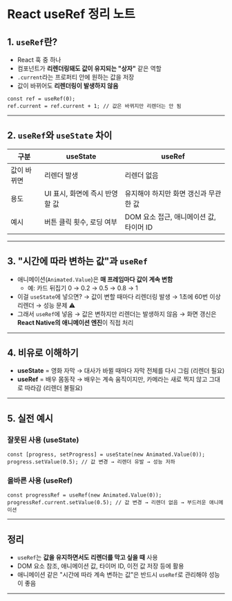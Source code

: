 # React useRef 정리 노트

## 1. `useRef`란?

- React 훅 중 하나
- 컴포넌트가 **리렌더링돼도 값이 유지되는 "상자"** 같은 역할
- `.current`라는 프로퍼티 안에 원하는 값을 저장
- 값이 바뀌어도 **리렌더링이 발생하지 않음**

```tsx
const ref = useRef(0);
ref.current = ref.current + 1; // 값은 바뀌지만 리렌더는 안 됨
```

---

## 2. `useRef`와 `useState` 차이

| 구분        | useState                       | useRef                                  |
| ----------- | ------------------------------ | --------------------------------------- |
| 값이 바뀌면 | 리렌더 발생                    | 리렌더 없음                             |
| 용도        | UI 표시, 화면에 즉시 반영할 값 | 유지해야 하지만 화면 갱신과 무관한 값   |
| 예시        | 버튼 클릭 횟수, 로딩 여부      | DOM 요소 접근, 애니메이션 값, 타이머 ID |

---

## 3. "시간에 따라 변하는 값"과 `useRef`

- 애니메이션(`Animated.Value`)은 **매 프레임마다 값이 계속 변함**
  - 예: 카드 뒤집기 0 → 0.2 → 0.5 → 0.8 → 1
- 이걸 `useState`에 넣으면?
  → 값이 변할 때마다 리렌더링 발생 → 1초에 60번 이상 리렌더 → 성능 문제 ⚠️
- 그래서 `useRef`에 넣음
  → 값은 변하지만 리렌더는 발생하지 않음
  → 화면 갱신은 **React Native의 애니메이션 엔진**이 직접 처리

---

## 4. 비유로 이해하기

- **useState** = 영화 자막
  → 대사가 바뀔 때마다 자막 전체를 다시 그림 (리렌더 필요)
- **useRef** = 배우 몸동작
  → 배우는 계속 움직이지만, 카메라는 새로 찍지 않고 그대로 따라감 (리렌더 불필요)

---

## 5. 실전 예시

### 잘못된 사용 (useState)

```tsx
const [progress, setProgress] = useState(new Animated.Value(0));
progress.setValue(0.5); // 값 변경 → 리렌더 유발 → 성능 저하
```

### 올바른 사용 (useRef)

```tsx
const progressRef = useRef(new Animated.Value(0));
progressRef.current.setValue(0.5); // 값 변경 → 리렌더 없음 → 부드러운 애니메이션
```

---

## 정리

- `useRef`는 **값을 유지하면서도 리렌더를 막고 싶을 때** 사용
- DOM 요소 참조, 애니메이션 값, 타이머 ID, 이전 값 저장 등에 활용
- 애니메이션 같은 "시간에 따라 계속 변하는 값"은 반드시 `useRef`로 관리해야 성능이 좋음

---
